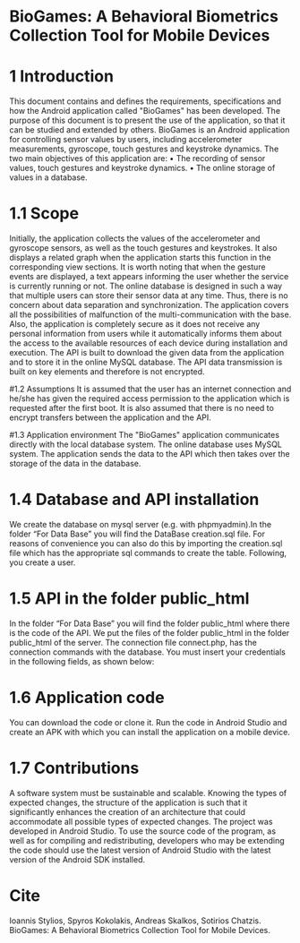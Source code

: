 # BioGames: A Behavioral Biometrics Collection Tool for Mobile Devices

# 1	Introduction
This document contains and defines the requirements, specifications and how the Android application called "BioGames" has been developed. The purpose of this document is to present the use of the application, so that it can be studied and extended by others.
BioGames is an Android application for controlling sensor values by users, including accelerometer measurements, gyroscope, touch gestures and keystroke dynamics.
The two main objectives of this application are:
• The recording of sensor values, touch gestures and keystroke dynamics.
• The online storage of values in a database.

# 1.1 Scope
Initially, the application collects the values of the accelerometer and gyroscope sensors, as well as the touch gestures and keystrokes. It also displays a related graph when the application starts this function in the corresponding view sections. It is worth noting that when the gesture events are displayed, a text appears informing the user whether the service is currently running or not.
The online database is designed in such a way that multiple users can store their sensor data at any time. Thus, there is no concern about data separation and synchronization. The application covers all the possibilities of malfunction of the multi-communication with the base.
Also, the application is completely secure as it does not receive any personal information from users while it automatically informs them about the access to the available resources of each device during installation and execution.
The API is built to download the given data from the application and to store it in the online MySQL database. The API data transmission is built on key elements and therefore is not encrypted.

#1.2	Assumptions
It is assumed that the user has an internet connection and he/she has given the required access permission to the application which is requested after the first boot. It is also assumed that there is no need to encrypt transfers between the application and the API.

#1.3	Application environment
The "BioGames" application communicates directly with the local database system. The online database uses MySQL system. The application sends the data to the API which then takes over the storage of the data in the database.

# 1.4	Database and API installation
We create the database on mysql server (e.g. with phpmyadmin).In the folder “For Data Base” you will find the DataBase creation.sql file.
For reasons of convenience you can also do this by importing the creation.sql file which has the appropriate sql commands to create the table.
Following, you create a user.

# 1.5	API in the folder public_html 

In the folder “For Data Base” you will find the folder public_html where there is the code of the API. We put the files of the folder public_html in the folder public_html of the server. The connection file connect.php, has the connection commands with the database. You must insert your credentials in the following fields, as shown below:
<?php
$db_name="Your db name";
$mysql_user="Your user name";
$mysql_pass="Your password";
$server_name="localhost";

$con=mysqli_connect($server_name,$mysql_user,$mysql_pass,$db_name);

if(!$con){
	//echo "Connection error";
}else{
	//echo "Connection stablish";
}
?>

# 1.6	Application code
You can download the code or clone it. Run the code in Android Studio and create an APK with which you can install the application on a mobile device.

# 1.7	Contributions
A software system must be sustainable and scalable. Knowing the types of expected changes, the structure of the application is such that it significantly enhances the creation of an architecture that could accommodate all possible types of expected changes.
The project was developed in Android Studio. To use the source code of the program, as well as for compiling and redistributing, developers who may be extending the code should use the latest version of Android Studio with the latest version of the Android SDK installed.


# Cite

Ioannis Stylios, Spyros Kokolakis, Andreas Skalkos, Sotirios Chatzis. BioGames: A Behavioral Biometrics Collection Tool for Mobile Devices. 
